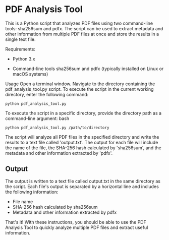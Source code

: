 # PDF Analysis Tool
This is a Python script that analyzes PDF files using two command-line tools: sha256sum and pdfx. The script can be used to extract metadata and other information from multiple PDF files at once and store the results in a single text file.

Requirements:

- Python 3.x

- Command-line tools sha256sum and pdfx (typically installed on Linux or macOS systems)


Usage
Open a terminal window.
Navigate to the directory containing the pdf_analysis_tool.py script.
To execute the script in the current working directory, enter the following command:

```
python pdf_analysis_tool.py
```

To execute the script in a specific directory, provide the directory path as a command-line argument:
bash

```
python pdf_analysis_tool.py /path/to/directory
```

The script will analyze all PDF files in the specified directory and write the results to a text file called 'output.txt'. The output for each file will include the name of the file, the SHA-256 hash calculated by 'sha256sum', and the metadata and other information extracted by 'pdfx'.

## Output
The output is written to a text file called output.txt in the same directory as the script. Each file's output is separated by a horizontal line and includes the following information:

- File name
- SHA-256 hash calculated by sha256sum
- Metadata and other information extracted by pdfx


That's it! With these instructions, you should be able to use the PDF Analysis Tool to quickly analyze multiple PDF files and extract useful information.
